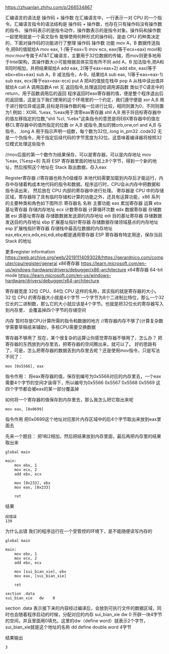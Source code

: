 https://zhuanlan.zhihu.com/p/266534867

汇编语言的语法是 操作码 + 操作数
在汇编语言中，一行表示一对 CPU 的一个指令。汇编语言指令的语法结构是 操作码 + 操作数，也存在只有操作码没有操作数的指令。
操作码表示的是指令动作，操作数表示的是指令对象。操作码和操作数一起使用就是一个英文指令
能够使用何种形式的操作码，是由 CPU 的种类决定的，下面对操作码的功能进行了整理
操作码  操作数   功能
mov    A，B    数据传送指令,把B的值赋给A   mov eax, 1 (等于eax=1)   mov ecx, eax(等于ecx=eax)
   movl和mov:movl专属于AT&T汇编语言，主要用于32位数据的传输，而mov则更多地用于Intel架构，其操作数大小可能根据具体实现有所不同
add    A，B    加法指令,把A和B同时相加，并把结果赋给A  add eax, 2(等于eax=eax+2)  add ebx, eax(等于ebx=ebx+eax)
sub    A，B    减法指令，A-B，结果给A    sub eax, 1(等于eax=eax-1)  sub eax, ecx(等于eax=eax-ecx) 
put    A       把A的值放在栈中
pop    A       从栈中读出值并赋给A
call   A       调用函数A
ret    无      返回指令,处理返回给调用源函数  类似于C语言中的return，用于函数调用后的返回
               程序返回时eax寄存器的值，便是整个程序退出后的返回值，这是当下我们使用的这个环境里的一个约定，我们遵守便是
xor    A,B        用于进行按位异或运算,目标是将操作数的每一位进行比较，相同则置为0，不同则置为1
               例如：XORL %eax, %eax用于清零eax寄存器
shll   A,B     用于将目标寄存器中的值左移指定的位数,"shll %cl, %ebx"这条指令的意思是将EBX寄存器中的值左移CL寄存器中的值所指定的位数
or     A,B     或指令,类似的微orb,orw,orl
and    A,B     与指令，
.long   A         用于指示声明一组数，每个数为32位,.long	in_pm32
.code32 无         是一个伪指令，用于指定后续代码的字节宽度为32位。这意味着编译器将按照32位模式处理这些指令



//mov后面的第一个数作为结果保存，可以是寄存器，可以是内存地址
mov    %eax, [%esp+8]   先将 ESP 寄存器里面的地址加上8个字节，得到一个新的地址，然后按照这个地址在 Stack 取出数据，存入eax

Register寄存器
//寄存器也称为0级缓存
本地代码需要加载到内存后才能运行，内存中存储着构成本地代码的指令和数据。程序运行时，CPU会从内存中把数据和指令读出来，
然后放在 CPU 内部的寄存器中进行处理。
寄存器是 CPU 中的存储区域，寄存器除了具有临时存储和计算的功能之外，还具有运算功能，x86 系列的主要种类和角色如下图所示
寄存器名    名称      主要功能
eax     累加寄存器    运算
ebx     基址寄存器    存储内存地址
ecx     计数寄存器    计算循环次数
edx     数据寄存器    存储数据
esi     源基址寄存器   存储数数据发送源的内存地址
edi     目的基址寄存器  存储数据发送目的内存地址
ebp     扩展基址指针寄存器 存储数据存储领域基点的内存地址
esp     扩展栈指针寄存器  存储栈中最高位数据的内存地址
eax,ebx,ecx,edx,esi,edi,ebp都是通用寄存器
ESP 寄存器有特定用途，保存当前 Stack 的地址

更多register information
https://web.archive.org/web/20191114093028/https://gerardnico.com/computer/cpu/register/general
x86寄存器
https://learn.microsoft.com/en-us/windows-hardware/drivers/debugger/x86-architecture
x64寄存器  64-bit mode
https://learn.microsoft.com/en-us/windows-hardware/drivers/debugger/x64-architecture

寄存器宽度
32位 CPU、64位 CPU 这样的名称，其实指的就是寄存器的大小。32 位 CPU 的寄存器大小就是4个字节
一个字节为8个二进制比特位，那么一个32位长的二进制数，那么它的大小就应该是4个字节。也就是把32位长的寄存器写入到内存里，
  会覆盖掉四个字节的存储空间

内存
暂时存放CPU计算所需的指令和数据的地方
//寄存器内存不够了(计算复杂数学需要草稿纸来辅助)，多核CPU需要交换数据  

寄存器不够用了
现在，某个很复杂的运算让你感觉寄存器不够用了，怎么办？
把寄存器的东西放到内存里去，把寄存器的空间腾出来，就可以了。
好的思路有了，可是，怎么把寄存器的数据丢到内存里去呢？还是使用mov指令，只是写法不同了：   
```
mov [0x5566], eax
```
指令作用：
将eax寄存器的值，保存到编号为0x5566对应的内存里去，一个eax需要4个字节的空间才装得下，所以编号为0x5566 0x5567 0x5568 0x5569
  这四个字节都会被eax的某一部分覆盖掉

如何将一个寄存器的值保存到内存里去，那么我怎么把它取出来呢
```
mov eax, [0x0699]
```
指令作用
把0x0699这个地址对应那片内存区域中的后4个字节取出来放到eax里面去

先来一个题目：
把1和2相加，然后把结果放到内存里面，最后再把内存里的结果取出来
```
global main

main:
    mov ebx, 1
    mov ecx, 2
    add ebx, ecx
    
    mov [0x233], ebx
    mov eax, [0x233]
    
    ret
```
结果
```
段错误
139
```
为什么出错
我们的程序运行在一个受管控的环境下，是不能随便读写内存的
```
global main

main:
    mov ebx, 1
    mov ecx, 2
    add ebx, ecx
    
    mov [sui_bian_xie], ebx
    mov eax, [sui_bian_xie]
    
    ret

section .data
sui_bian_xie   dw    0
```
section .data
表示接下来的内容经过编译后，会放到可执行文件的数据区域，同时也会随着程序启动的时候，分配对应的内存
sui_bian_xie   dw    0
开辟一块4字节的空间，并且里面用0填充。这里的dw（define word）就表示2个字节，sui_bian_xie就是这个地址的名称
dd  define double word  4字节

结果输出
```
3
```